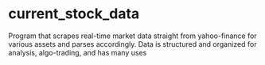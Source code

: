 # current_stock_data
Program that scrapes real-time market data straight from yahoo-finance for various assets and parses accordingly. Data is structured and organized for analysis, algo-trading, and has many uses
